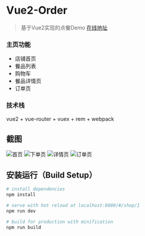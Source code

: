 # Vue2-Order

> 基于Vue2实现的点餐Demo [在线地址](https://safaring.github.io/Vue2-Order/#/shop/1)

### 主页功能
- 店铺首页
- 餐品列表
- 购物车
- 餐品详情页
- 订单页

### 技术栈
vue2 + vue-router + vuex + rem + webpack

## 截图
![首页](https://wx1.sinaimg.cn/mw690/c0458046ly1fq6d7xwwtgj208w0fst9c.jpg)
![下单页](https://wx2.sinaimg.cn/mw690/c0458046ly1fq6d7y0odbj208w0fsaas.jpg)
![详情页](https://wx1.sinaimg.cn/mw690/c0458046ly1fq6d7y1s9yj208w0fsjrr.jpg)
![订单页](https://wx4.sinaimg.cn/mw690/c0458046ly1fq6d7y0ro9j208w0fs3z8.jpg)

## 安装运行（Build Setup）

``` bash
# install dependencies
npm install

# serve with hot reload at localhost:8080/#/shop/1
npm run dev

# build for production with minification
npm run build

```